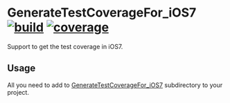 GenerateTestCoverageFor_iOS7 [![build](https://travis-ci.org/tokorom/GenerateTestCoverageFor_iOS7.png?branch=master)](https://travis-ci.org/tokorom/GenerateTestCoverageFor_iOS7) [![coverage](https://coveralls.io/repos/tokorom/GenerateTestCoverageFor_iOS7/badge.png)](https://coveralls.io/r/tokorom/GenerateTestCoverageFor_iOS7)
============================

Support to get the test coverage in iOS7.

## Usage

All you need to add to [GenerateTestCoverageFor_iOS7](GenerateTestCoverageFor_iOS7) subdirectory to your project.
